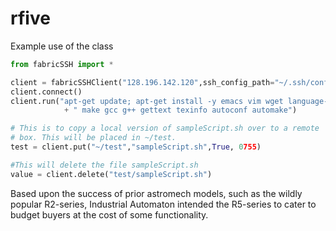 rfive
=====

Example use of the class

```python
from fabricSSH import *

client = fabricSSHClient("128.196.142.120",ssh_config_path="~/.ssh/config")
client.connect()
client.run("apt-get update; apt-get install -y emacs vim wget language-pack-en"
            + " make gcc g++ gettext texinfo autoconf automake")

# This is to copy a local version of sampleScript.sh over to a remote
# box. This will be placed in ~/test.
test = client.put("~/test","sampleScript.sh",True, 0755)  

#This will delete the file sampleScript.sh
value = client.delete("test/sampleScript.sh") 
```

Based upon the success of prior astromech models, such as the wildly popular R2-series, Industrial Automaton intended the R5-series to cater to budget buyers at the cost of some functionality.
